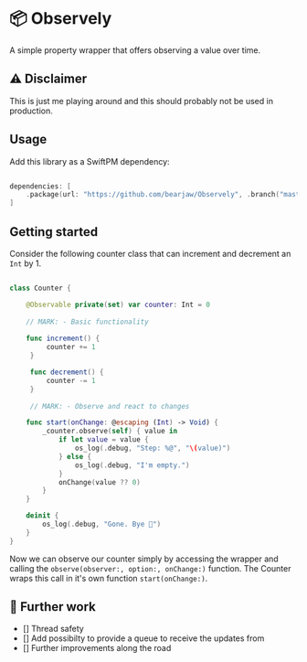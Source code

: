 # 📦 Observely

A simple property wrapper that offers observing a value over time.

## ⚠️ Disclaimer

This is just me playing around and this should probably not be used in production.

## Usage

Add this library as a SwiftPM dependency:

```swift

dependencies: [
    .package(url: "https://github.com/bearjaw/Observely", .branch("master")),
]

```
## Getting started

Consider the following counter class that can increment and decrement an `Int` by 1. 

```swift

class Counter {

    @Observable private(set) var counter: Int = 0
    
    // MARK: - Basic functionality
    
    func increment() {
         counter += 1
     }

     func decrement() {
         counter -= 1
     }
     
     // MARK: - Observe and react to changes

    func start(onChange: @escaping (Int) -> Void) {
        _counter.observe(self) { value in
            if let value = value {
                os_log(.debug, "Step: %@", "\(value)")
            } else {
                os_log(.debug, "I'm empty.")
            }
            onChange(value ?? 0)
        }
    }

    deinit {
        os_log(.debug, "Gone. Bye 👋")
    }
}
```

Now we can observe our counter simply by accessing the wrapper and calling the `observe(observer:, option:, onChange:)`  function. The Counter wraps this call in it's own function `start(onChange:)`.

## 🚀 Further work 

- [] Thread safety
- [] Add possibilty to provide a queue to receive the updates from
- [] Further improvements along the road
